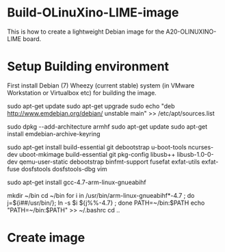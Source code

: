# Build-OLinuXino-LIME-image

This is how to create a lightweight Debian image for the A20-OLINUXINO-LIME board.

# Setup Building environment

First install Debian (7) Wheezy (current stable) system (in VMware Workstation or Virtualbox etc) for building the image.

sudo apt-get update
sudo apt-get upgrade
sudo echo "deb http://www.emdebian.org/debian/ unstable main" >> /etc/apt/sources.list

sudo dpkg --add-architecture armhf
sudo apt-get update
sudo apt-get install emdebian-archive-keyring

sudo apt-get install build-essential git debootstrap u-boot-tools ncurses-dev uboot-mkimage build-essential git pkg-config libusb++ libusb-1.0-0-dev qemu-user-static debootstrap binfmt-support fusefat exfat-utils exfat-fuse dosfstools dosfstools-dbg vim

sudo apt-get install gcc-4.7-arm-linux-gnueabihf 



mkdir ~/bin
cd ~/bin
for i in /usr/bin/arm-linux-gnueabihf*-4.7 ; do j=${i##/usr/bin/}; ln -s $i ${j%%-4.7} ; done
PATH=~/bin:$PATH
echo "PATH=~/bin:$PATH" >> ~/.bashrc
cd ..



# Create image

